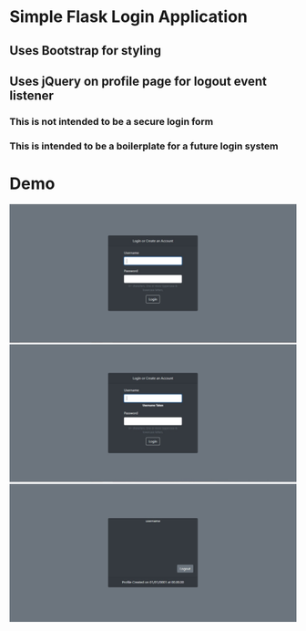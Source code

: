 # Simple Flask Login Application

## Uses Bootstrap for styling
## Uses jQuery on profile page for logout event listener

### This is not intended to be a secure login form
### This is intended to be a boilerplate for a future login system

# Demo

![Landing Page (Login Form) On first load](/assets/images/on_load.jpg "Index Page on load")
![Landing Page (Login Form) if username taken and password invalid](/assets/images/username_taken.jpg "Index Page for taken username")
![Profile Page](/assets/images/profile.jpg "Profile Page")

